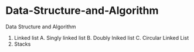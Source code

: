 # Data-Structure-and-Algorithm
Data Structure and Algorithm
1. Linked list
  A. Singly linked list
  B. Doubly lniked list
  C. Circular Linked List
2. Stacks
